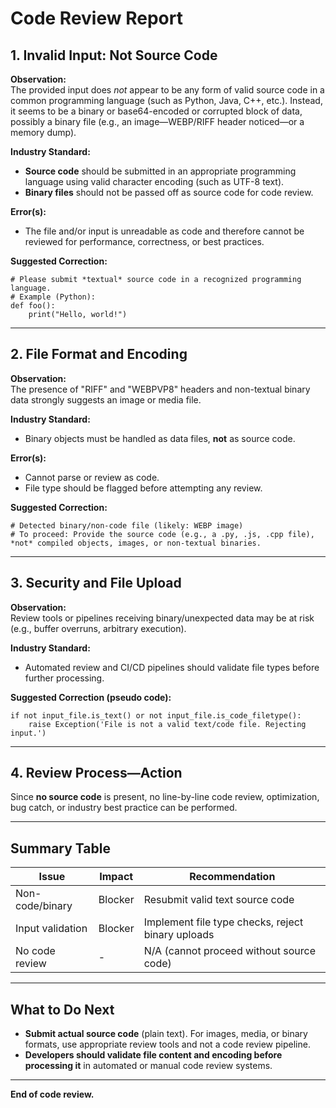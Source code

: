 # Code Review Report

## 1. Invalid Input: Not Source Code
**Observation:**  
The provided input does *not* appear to be any form of valid source code in a common programming language (such as Python, Java, C++, etc.). Instead, it seems to be a binary or base64-encoded or corrupted block of data, possibly a binary file (e.g., an image—WEBP/RIFF header noticed—or a memory dump).

**Industry Standard:**  
- **Source code** should be submitted in an appropriate programming language using valid character encoding (such as UTF-8 text).  
- **Binary files** should not be passed off as source code for code review.

**Error(s):**
- The file and/or input is unreadable as code and therefore cannot be reviewed for performance, correctness, or best practices.

**Suggested Correction:**  
```plaintext
# Please submit *textual* source code in a recognized programming language.
# Example (Python):
def foo():
    print("Hello, world!")
```

---

## 2. File Format and Encoding  
**Observation:**  
The presence of "RIFF" and "WEBPVP8" headers and non-textual binary data strongly suggests an image or media file.

**Industry Standard:**  
- Binary objects must be handled as data files, **not** as source code.

**Error(s):**
- Cannot parse or review as code.
- File type should be flagged before attempting any review.

**Suggested Correction:**
```plaintext
# Detected binary/non-code file (likely: WEBP image)
# To proceed: Provide the source code (e.g., a .py, .js, .cpp file), *not* compiled objects, images, or non-textual binaries.
```

---

## 3. Security and File Upload
**Observation:**  
Review tools or pipelines receiving binary/unexpected data may be at risk (e.g., buffer overruns, arbitrary execution).

**Industry Standard:**  
- Automated review and CI/CD pipelines should validate file types before further processing.

**Suggested Correction (pseudo code):**
```pseudo
if not input_file.is_text() or not input_file.is_code_filetype():
    raise Exception('File is not a valid text/code file. Rejecting input.')
```

---

## 4. Review Process—Action  
Since **no source code** is present, no line-by-line code review, optimization, bug catch, or industry best practice can be performed.

---

## **Summary Table**

| Issue            | Impact  | Recommendation                                    |
|------------------|---------|---------------------------------------------------|
| Non-code/binary  | Blocker | Resubmit valid text source code                   |
| Input validation | Blocker | Implement file type checks, reject binary uploads |
| No code review   | -       | N/A (cannot proceed without source code)          |

---

## **What to Do Next**
- **Submit actual source code** (plain text). For images, media, or binary formats, use appropriate review tools and not a code review pipeline.
- **Developers should validate file content and encoding before processing it** in automated or manual code review systems.

---

**End of code review.**